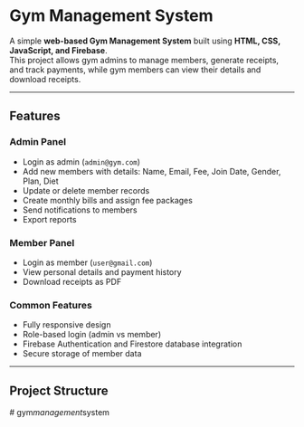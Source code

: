 # Gym Management System

A simple **web-based Gym Management System** built using **HTML, CSS, JavaScript, and Firebase**.  
This project allows gym admins to manage members, generate receipts, and track payments, while gym members can view their details and download receipts.

---

## **Features**

### Admin Panel
- Login as admin (`admin@gym.com`)  
- Add new members with details: Name, Email, Fee, Join Date, Gender, Plan, Diet  
- Update or delete member records  
- Create monthly bills and assign fee packages  
- Send notifications to members  
- Export reports  

### Member Panel
- Login as member (`user@gmail.com`)  
- View personal details and payment history  
- Download receipts as PDF  

### Common Features
- Fully responsive design  
- Role-based login (admin vs member)  
- Firebase Authentication and Firestore database integration  
- Secure storage of member data  

---
## **Project Structure**
#   g y m _ m a n a g e m e n t _ s y s t e m 
 
 
